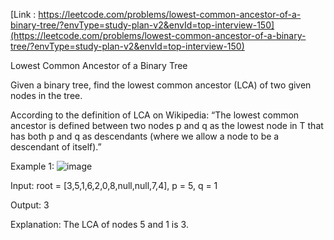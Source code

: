 [Link : https://leetcode.com/problems/lowest-common-ancestor-of-a-binary-tree/?envType=study-plan-v2&envId=top-interview-150](https://leetcode.com/problems/lowest-common-ancestor-of-a-binary-tree/?envType=study-plan-v2&envId=top-interview-150)

Lowest Common Ancestor of a Binary Tree

Given a binary tree, find the lowest common ancestor (LCA) of two given nodes in the tree.

According to the definition of LCA on Wikipedia: “The lowest common ancestor is defined between two nodes p and q as the lowest node in T that has both p and q as descendants (where we allow a node to be a descendant of itself).”

 

Example 1:
![image](https://github.com/Viv0508/100-days-of-code/assets/95094911/194d60ad-93a2-4c7c-aeb8-f222519ce549)


Input: root = [3,5,1,6,2,0,8,null,null,7,4], p = 5, q = 1

Output: 3

Explanation: The LCA of nodes 5 and 1 is 3.
